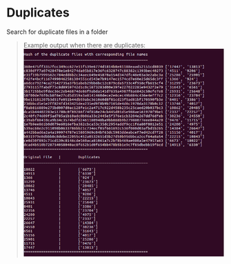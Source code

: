 

# Duplicates
Search for duplicate files in a folder

> Example output when there are duplicates:
![GitHub Logo](images/output.PNG)

